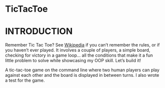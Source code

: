 # TicTacToe

# INTRODUCTION

Remember Tic Tac Toe? See [Wikipedia](http://en.wikipedia.org/wiki/Tic-tac-toe) if you can’t remember the rules, or if you haven’t ever played. It involves a couple of players, a simple board, checking for victory in a game loop… all the conditions that make it a fun little problem to solve while showcasing my OOP skill. Let’s build it!

A tic-tac-toe game on the command line where two human players can play against each other and the board is displayed in between turns. I also wrote a test for the game.
